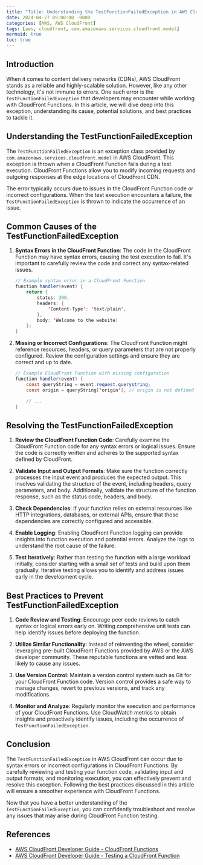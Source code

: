 ```yaml
---
title: "Title: Understanding the TestFunctionFailedException in AWS CloudFront"
date: 2024-04-27 09:00:00 -0000
categories: [AWS, AWS CloudFront]
tags: [aws, cloudfront, com.amazonaws.services.cloudfront.model]
mermaid: true
toc: true
---
```



## Introduction
When it comes to content delivery networks (CDNs), AWS CloudFront stands as a reliable and highly-scalable solution. However, like any other technology, it's not immune to errors. One such error is the `TestFunctionFailedException` that developers may encounter while working with CloudFront Functions. In this article, we will dive deep into this exception, understanding its cause, potential solutions, and best practices to tackle it.

## Understanding the TestFunctionFailedException
The `TestFunctionFailedException` is an exception class provided by `com.amazonaws.services.cloudfront.model` in AWS CloudFront. This exception is thrown when a CloudFront Function fails during a test execution. CloudFront Functions allow you to modify incoming requests and outgoing responses at the edge locations of CloudFront CDN.

The error typically occurs due to issues in the CloudFront Function code or incorrect configurations. When the test execution encounters a failure, the `TestFunctionFailedException` is thrown to indicate the occurrence of an issue.

## Common Causes of the TestFunctionFailedException
1. **Syntax Errors in the CloudFront Function**: The code in the CloudFront Function may have syntax errors, causing the test execution to fail. It's important to carefully review the code and correct any syntax-related issues.

   ```java
   // Example syntax error in a CloudFront Function
   function handler(event) {
       return {
           status: 200,
           headers: {
               'Content-Type': 'text/plain',
           },
           body: 'Welcome to the website!
       };
   }
   ```

2. **Missing or Incorrect Configurations**: The CloudFront Function might reference resources, headers, or query parameters that are not properly configured. Review the configuration settings and ensure they are correct and up to date.

   ```java
   // Example CloudFront Function with missing configuration
   function handler(event) {
       const queryString = event.request.querystring;
       const origin = queryString['origin']; // origin is not defined in the configuration

       // ...
   }
   ```

## Resolving the TestFunctionFailedException
1. **Review the CloudFront Function Code**: Carefully examine the CloudFront Function code for any syntax errors or logical issues. Ensure the code is correctly written and adheres to the supported syntax defined by CloudFront.

2. **Validate Input and Output Formats**: Make sure the function correctly processes the input event and produces the expected output. This involves validating the structure of the event, including headers, query parameters, and body. Additionally, validate the structure of the function response, such as the status code, headers, and body.

3. **Check Dependencies**: If your function relies on external resources like HTTP integrations, databases, or external APIs, ensure that those dependencies are correctly configured and accessible.

4. **Enable Logging**: Enabling CloudFront Function logging can provide insights into function execution and potential errors. Analyze the logs to understand the root cause of the failure.

5. **Test Iteratively**: Rather than testing the function with a large workload initially, consider starting with a small set of tests and build upon them gradually. Iterative testing allows you to identify and address issues early in the development cycle.

## Best Practices to Prevent TestFunctionFailedException
1. **Code Review and Testing**: Encourage peer code reviews to catch syntax or logical errors early on. Writing comprehensive unit tests can help identify issues before deploying the function.

2. **Utilize Similar Functionality**: Instead of reinventing the wheel, consider leveraging pre-built CloudFront Functions provided by AWS or the AWS developer community. These reputable functions are vetted and less likely to cause any issues.

3. **Use Version Control**: Maintain a version control system such as Git for your CloudFront Function code. Version control provides a safe way to manage changes, revert to previous versions, and track any modifications.

4. **Monitor and Analyze**: Regularly monitor the execution and performance of your CloudFront Functions. Use CloudWatch metrics to obtain insights and proactively identify issues, including the occurrence of `TestFunctionFailedException`.

## Conclusion
The `TestFunctionFailedException` in AWS CloudFront can occur due to syntax errors or incorrect configurations in CloudFront Functions. By carefully reviewing and testing your function code, validating input and output formats, and monitoring execution, you can effectively prevent and resolve this exception. Following the best practices discussed in this article will ensure a smoother experience with CloudFront Functions.

Now that you have a better understanding of the `TestFunctionFailedException`, you can confidently troubleshoot and resolve any issues that may arise during CloudFront Function testing.

## References
- [AWS CloudFront Developer Guide - CloudFront Functions](https://docs.aws.amazon.com/AmazonCloudFront/latest/DeveloperGuide/cloudfront-functions.html)
- [AWS CloudFront Developer Guide - Testing a CloudFront Function](https://docs.aws.amazon.com/AmazonCloudFront/latest/DeveloperGuide/test-function.html)